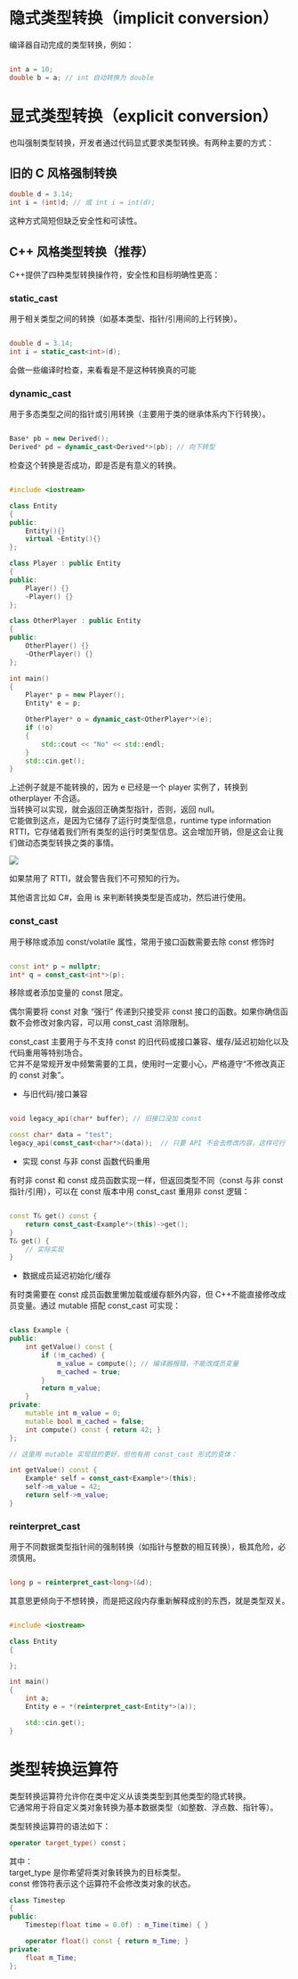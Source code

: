 # 隐式类型转换（implicit conversion）

编译器自动完成的类型转换，例如：

```Cpp

int a = 10;  
double b = a; // int 自动转换为 double  

```

# 显式类型转换（explicit conversion）

也叫强制类型转换，开发者通过代码显式要求类型转换。有两种主要的方式：

## 旧的 C 风格强制转换

```Cpp
double d = 3.14;  
int i = (int)d; // 或 int i = int(d);  
```

这种方式简短但缺乏安全性和可读性。

##  C++ 风格类型转换（推荐）

C++提供了四种类型转换操作符，安全性和目标明确性更高：

### static_cast

用于相关类型之间的转换（如基本类型、指针/引用间的上行转换）。

```Cpp

double d = 3.14;  
int i = static_cast<int>(d);  

```

会做一些编译时检查，来看看是不是这种转换真的可能

### dynamic_cast

用于多态类型之间的指针或引用转换（主要用于类的继承体系内下行转换）。

```Cpp

Base* pb = new Derived();  
Derived* pd = dynamic_cast<Derived*>(pb); // 向下转型  

```

检查这个转换是否成功，即是否是有意义的转换。

```C++

#include <iostream>

class Entity
{
public:
	Entity(){}
	virtual ~Entity(){}
};

class Player : public Entity
{
public:
	Player() {}
	~Player() {}
};

class OtherPlayer : public Entity
{
public:
	OtherPlayer() {}
	~OtherPlayer() {}
};

int main()
{
	Player* p = new Player();
	Entity* e = p;

	OtherPlayer* o = dynamic_cast<OtherPlayer*>(e);
	if (!o)
	{
		std::cout << "No" << std::endl;
	}
	std::cin.get();
}

```

上述例子就是不能转换的，因为 e 已经是一个 player 实例了，转换到 otherplayer 不合适。  
当转换可以实现，就会返回正确类型指针，否则，返回 null。  
它能做到这点，是因为它储存了运行时类型信息，runtime type information RTTI，它存储着我们所有类型的运行时类型信息。这会增加开销，但是这会让我们做动态类型转换之类的事情。  

![](image-12.png)

如果禁用了 RTTI，就会警告我们不可预知的行为。

其他语言比如 C#，会用 is 来判断转换类型是否成功，然后进行使用。

### const_cast

用于移除或添加 const/volatile 属性，常用于接口函数需要去除 const 修饰时

```Cpp

const int* p = nullptr;  
int* q = const_cast<int*>(p);  

```

移除或者添加变量的 const 限定。

偶尔需要将 const 对象 “强行” 传递到只接受非 const 接口的函数。如果你确信函数不会修改对象内容，可以用 const_cast 消除限制。

const_cast 主要用于与不支持 const 的旧代码或接口兼容、缓存/延迟初始化以及代码重用等特别场合。  
它并不是常规开发中频繁需要的工具，使用时一定要小心，严格遵守“不修改真正的 const 对象”。

- 与旧代码/接口兼容

```Cpp

void legacy_api(char* buffer); // 旧接口没加 const  

const char* data = "test";  
legacy_api(const_cast<char*>(data));  // 只要 API 不会去修改内容，这样可行  

```

- 实现 const 与非 const 函数代码重用

有时非 const 和 const 成员函数实现一样，但返回类型不同（const 与非 const 指针/引用），可以在 const 版本中用 const_cast 重用非 const 逻辑：
```Cpp

const T& get() const {  
    return const_cast<Example*>(this)->get();  
}  
T& get() {  
    // 实际实现  
}  

```

- 数据成员延迟初始化/缓存

有时类需要在 const 成员函数里懒加载或缓存额外内容，但 C++不能直接修改成员变量。通过 mutable 搭配 const_cast 可实现：

```Cpp

class Example {  
public:  
    int getValue() const {  
        if (!m_cached) {  
            m_value = compute(); // 编译器报错，不能改成员变量  
            m_cached = true;  
        }  
        return m_value;  
    }  
private:  
    mutable int m_value = 0;  
    mutable bool m_cached = false;  
    int compute() const { return 42; }  
};  

// 这里用 mutable 实现目的更好，但也有用 const_cast 形式的变体：

int getValue() const {  
    Example* self = const_cast<Example*>(this);  
    self->m_value = 42;  
    return self->m_value;  
}  

```

### reinterpret_cast

用于不同数据类型指针间的强制转换（如指针与整数的相互转换），极其危险，必须慎用。

```Cpp

long p = reinterpret_cast<long>(&d);  

```

其意思更倾向于不想转换，而是把这段内存重新解释成别的东西，就是类型双关。

```C++

#include <iostream>

class Entity
{

};

int main()
{
	int a;
	Entity e = *(reinterpret_cast<Entity*>(a));

	std::cin.get();
}

```

# 类型转换运算符

类型转换运算符允许你在类中定义从该类类型到其他类型的隐式转换。   
它通常用于将自定义类对象转换为基本数据类型（如整数、浮点数、指针等）。   

类型转换运算符的语法如下：  

```Cpp
operator target_type() const；
```

其中：  
target_type 是你希望将类对象转换为的目标类型。  
const 修饰符表示这个运算符不会修改类对象的状态。  

```Cpp
class Timestep
{
public:
	Timestep(float time = 0.0f) : m_Time(time) { }

	operator float() const { return m_Time; }
private:
	float m_Time;
};
```